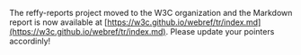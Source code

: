 The reffy-reports project moved to the W3C organization and the Markdown report is now available at [https://w3c.github.io/webref/tr/index.md](https://w3c.github.io/webref/tr/index.md). Please update your pointers accordinly!